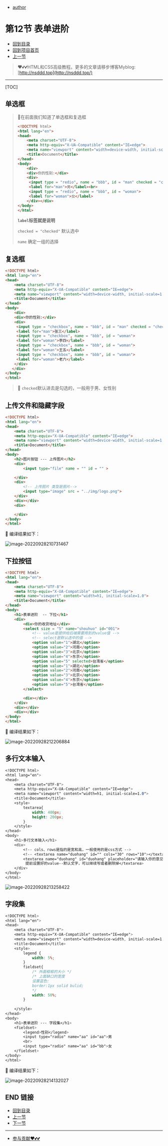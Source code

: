 + [author](https://github.com/3293172751)

# 第12节 表单进阶

+ [回到目录](../README.md)
+ [回到项目首页](../../README.md)
+ [上一节](11.md)
> ❤️💕💕HTML和CSS高级教程。更多的文章请移步博客Myblog:[http://nsddd.top](http://nsddd.top/)
---
[TOC]

 

## 单选框

> 🚀在前面我们知道了单选框和复选框
>
> ```html
> <!DOCTYPE html>
> <html lang="en">
> <head>
>     <meta charset="UTF-8">
>     <meta http-equiv="X-UA-Compatible" content="IE=edge">
>     <meta name="viewport" content="width=device-width, initial-scale=1.0">
>     <title>Document</title>
> </head>
> <body>
>     <div>
>     <div>你的性别:</div>
>     <div>
>      <input type = "redio", name = "bbb", id = "man" checked = "checked">
>      <label for="man">男</label><br>
>      <input type = "redio", name = "bbb", id = "woman">
>      <label for="woman">女</label>
>     </div></div>
> </body>
> </html>
> ```
>
> **`label`标签就是说明**
>
> `checked = "checked"` 默认选中
>
> `name` 确定一组的选择



## 复选框

```html
<!DOCTYPE html>
<html lang="en">
<head>
    <meta charset="UTF-8">
    <meta http-equiv="X-UA-Compatible" content="IE=edge">
    <meta name="viewport" content="width=device-width, initial-scale=1.0">
    <title>Document</title>
</head>
<body>
    <div>
    <div>你的性别:</div>
    <div>
     <input type = "checkbox", name = "bbb", id = "man" checked = "checked">
     <label for="man">张三</label>
     <input type = "checkbox", name = "bbb", id = "woman">
     <label for="woman">李四</label>
     <input type = "checkbox", name = "bbb", id = "woman">
     <label for="woman">王五</label>
     <input type = "checkbox", name = "bbb", id = "woman">
     <label for="woman">老六</label>
    </div>
   </div>
</body>
</html>
```

> 🚀 `checked`默认进去是勾选的，一般用于男、女性别



##  上传文件和隐藏字段

```html
<!DOCTYPE html>
<html lang="en">
<head>
    <meta charset="UTF-8">
    <meta http-equiv="X-UA-Compatible" content="IE=edge">
    <meta name="viewport" content="width=device-width, initial-scale=1.0">
    <title>Document</title>
</head>
<body>
    <h2>图片按钮 --- 上传图片</h2>
    <div>
        <input type="file" name = "" id = "" >

    </div>
    <div>
        <!-- 上传图片 类型是图片-->
        <input type="image" src = "../img/logo.png">
    </div>
    <div></div>
    <div>

    </div>
</body>
</html>
```



🚀 编译结果如下：

![image-20220928210731467](http://sm.nsddd.top/smimage-20220928210731467.png?xxw@nsddd.top)

## 下拉按钮

```html
<!DOCTYPE html>
<html lang="en">
<head>
    <meta charset="UTF-8">
    <meta http-equiv="X-UA-Compatible" content="IE=edge">
    <meta name="viewport" content="width=h1, initial-scale=1.0">
    <title>Document</title>
</head>
<body>
    <h1>表单进阶  -- 下拉</h1>
    <div>
        <div>你的收货地址</div>
        <select size = "5" name="shouhuo" id="001">
            <!-- value是提供给后端需要用到的value值 -->
            <!-- select是默认选中的值 -->
            <option value="1">湖北</option>
            <option value="2">河南</option>
            <option value="3">北京</option>
            <option value="4">东京</option>
            <option value="5" selected>台湾省</option>
            <option value="1">湖北</option>
            <option value="2">河南</option>
            <option value="3">北京</option>
            <option value="4">东京</option>
            <option value="5">台湾省</option>
        </select>

        <div></div>
    </div>
    <div></div>
    <div></div>
</body>
</html>
```

🚀 编译结果如下：

![image-20220928212206884](http://sm.nsddd.top/smimage-20220928212206884.png?xxw@nsddd.top)



## 多行文本输入

```css
<!DOCTYPE html>
<html lang="en">
<head>
    <meta charset="UTF-8">
    <meta http-equiv="X-UA-Compatible" content="IE=edge">
    <meta name="viewport" content="width=h1, initial-scale=1.0">
    <title>Document</title>
    <style>
        textarea{
            width: 400px;
            height: 200px;
        }
    </style>
</head>
<body>
    <h1>多行文本输入</h1>
    <div>
        <!-- cols、rows是指的是宽和高，一般使用的是css方式 -->
        <!-- <textarea name="duohang" id="" cols="30" rows="10"></textarea> -->
        <textarea name="duohang" id="duohang" placeholder="请输入你的意见">
         提前设置好的value--默认文字，可以继续写或者删除掉</textarea>
    </div>
</body>
</html>
```

![image-20220928213258422](http://sm.nsddd.top/smimage-20220928213258422.png?xxw@nsddd.top)

## 字段集

```css
<!DOCTYPE html>
<html lang="en">
<head>
    <meta charset="UTF-8">
    <meta http-equiv="X-UA-Compatible" content="IE=edge">
    <meta name="viewport" content="width=device-width, initial-scale=1.0">
    <title>Document</title>
    <style>
        legend {
            width: 5%;
        }
        fieldset{
            /* 外面框框的大小 */
            /* 上面缺口的宽度 
            设置蓝色:
            border:1px solid bulid;
            */
            width: 50%;
        }
        
    </style>
</head>
<body>
    <h1>表单进阶 --- 字段集</h1>
    <fieldset>
        <legend>性别</legend>
        <input type="radio" name="aa" id="aa">男
        <br>
        <input type="radio" name="aa" id="bb">女
    </fieldset>
</body>
</html>
```

🚀 编译结果如下：

![image-20220928214132027](http://sm.nsddd.top/smimage-20220928214132027.png?xxw@nsddd.top)





## END 链接
+ [回到目录](../README.md)
+ [上一节](11.md)
+ [下一节](13.md)
---
+ [参与贡献❤️💕💕](https://github.com/3293172751/CS_COURSE/blob/master/Git/git-contributor.md)
